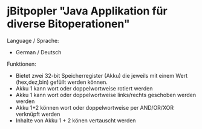 # jBitpopler    "Java Applikation für diverse Bitoperationen"

Language / Sprache:
  - German / Deutsch

Funktionen:
  - Bietet zwei 32-bit Speicherregister (Akku) die jeweils mit einem Wert (hex,dez,bin) gefüllt werden können. 
  - Akku 1 kann wort oder doppelwortweise rotiert werden
  - Akku 1 kann wort oder doppelwortweise links/rechts geschoben werden werden
  - Akku 1+2 können wort oder doppelwortweise per AND/OR/XOR verknüpft werden
  - Inhalte von Akku 1 + 2 könen vertauscht werden
